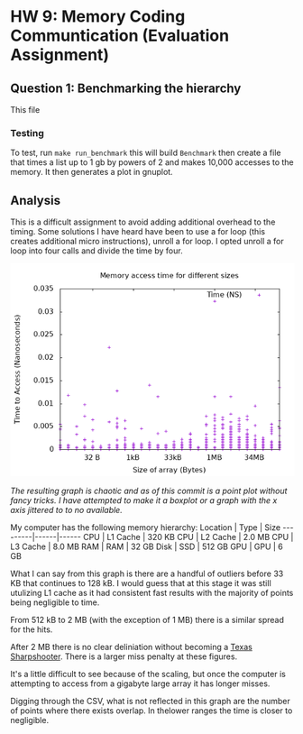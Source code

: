 # HW 9: Memory Coding Communtication (Evaluation Assignment)

## Question 1: Benchmarking the hierarchy 

This file

### Testing

To test, run `make run_benchmark` this will build `Benchmark` then create a file that times a list up to 1 gb by powers of 2 and makes 10,000 accesses to the memory. It then generates a plot in gnuplot.

## Analysis

This is a difficult assignment to avoid adding additional overhead to the timing. Some solutions I have heard have been to use a for loop (this creates additional micro instructions), unroll a for loop. I opted unroll a for loop into four calls and divide the time by four. 

![Graph of plot](plot.png)

*The resulting graph is chaotic and as of this commit is a point plot without fancy tricks. I have attempted to make it a boxplot or a graph with the x axis jittered to to no available.* 

My computer has the following memory hierarchy:
Location | Type | Size
---------|------|------
CPU | L1 Cache | 320 KB
CPU | L2 Cache | 2.0 MB
CPU | L3 Cache | 8.0 MB
RAM | RAM | 32 GB
Disk | SSD | 512 GB 
GPU | GPU | 6 GB


What I can say from this graph is there are a handful of outliers before 33 KB that continues to 128 kB. I would guess that at this stage it was still utulizing L1 cache as it had consistent fast results with the majority of points being negligible to time. 

From 512 kB to 2 MB (with the exception of 1 MB) there is a similar spread for the hits. 

After 2 MB there is no clear deliniation without becoming a [Texas Sharpshooter](https://en.wikipedia.org/wiki/Texas_sharpshooter_fallacy). There is a larger miss penalty at these figures. 

It's a little difficult to see because of the scaling, but once the computer is attempting to access from a gigabyte large array it has longer misses. 


Digging through the CSV, what is not reflected in this graph are the number of points where there exists overlap. In thelower ranges the time is closer to negligible. 
